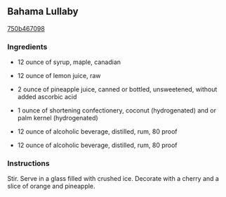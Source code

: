 ## Bahama Lullaby

[750b467098](http://www.food.com/recipe/bahama-lullaby-228451)

### Ingredients

 - 12 ounce of syrup, maple, canadian

 - 12 ounce of lemon juice, raw

 - 2 ounce of pineapple juice, canned or bottled, unsweetened, without added ascorbic acid

 - 1 ounce of shortening confectionery, coconut (hydrogenated) and or palm kernel (hydrogenated)

 - 12 ounce of alcoholic beverage, distilled, rum, 80 proof

 - 12 ounce of alcoholic beverage, distilled, rum, 80 proof

### Instructions

Stir. Serve in a glass filled with crushed ice. Decorate with a cherry and a slice of orange and pineapple.